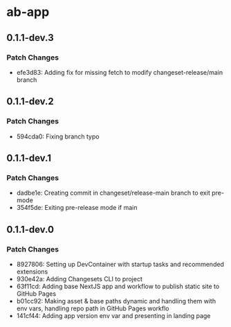 # ab-app

## 0.1.1-dev.3

### Patch Changes

- efe3d83: Adding fix for missing fetch to modify changeset-release/main branch

## 0.1.1-dev.2

### Patch Changes

- 594cda0: Fixing branch typo

## 0.1.1-dev.1

### Patch Changes

- dadbe1e: Creating commit in changeset/release-main branch to exit pre-mode
- 354f5de: Exiting pre-release mode if main

## 0.1.1-dev.0

### Patch Changes

- 8927806: Setting up DevContainer with startup tasks and recommended extensions
- 930e42a: Adding Changesets CLI to project
- 63f11cd: Adding base NextJS app and workflow to publish static site to GitHub Pages
- b01cc92: Making asset & base paths dynamic and handling them with env vars, handling repo path in GitHub Pages workflo
- 141cf44: Adding app version env var and presenting in landing page
